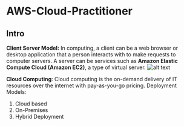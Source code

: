 # AWS-Cloud-Practitioner

## Intro

**Client Server Model:** In computing, a client can be a web browser or desktop application that a person interacts with to make requests to computer servers. A server can be services such as **Amazon Elastic Compute Cloud (Amazon EC2)**, a type of virtual server.
![alt text](https://assets.skillbuilder.aws/files/a/w/aws_prod1_docebosaas_com/1642482000/fazwD31GTe8CEs2pEip-yw/tincan/31d9c0cca79c54bdceaf3e938fd424e97c98c7e8/assets/8ZveG_XzU1DA7Rfl_9IKv5QPQn9lb0_BD.png)


**Cloud Computing**: Cloud computing is the on-demand delivery of IT resources over the internet with pay-as-you-go pricing.
Deployment Models:

1. Cloud based
2. On-Premises
3. Hybrid Deployment 
